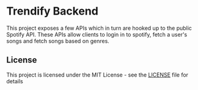# Trendify Backend

This project exposes a few APIs which in turn are hooked up to the public Spotify API. These APIs allow clients to login in to spotify, fetch a user's songs and fetch songs based on genres.


## License

This project is licensed under the MIT License - see the [LICENSE](LICENSE) file for details